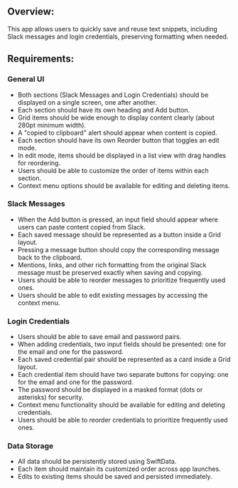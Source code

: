 ## Overview:
This app allows users to quickly save and reuse text snippets, including Slack messages and login credentials, preserving formatting when needed.

## Requirements:

### General UI
- Both sections (Slack Messages and Login Credentials) should be displayed on a single screen, one after another.
- Each section should have its own heading and Add button.
- Grid items should be wide enough to display content clearly (about 280pt minimum width).
- A "copied to clipboard" alert should appear when content is copied.
- Each section should have its own Reorder button that toggles an edit mode.
- In edit mode, items should be displayed in a list view with drag handles for reordering.
- Users should be able to customize the order of items within each section.
- Context menu options should be available for editing and deleting items.

### Slack Messages
- When the Add button is pressed, an input field should appear where users can paste content copied from Slack.
- Each saved message should be represented as a button inside a Grid layout.
- Pressing a message button should copy the corresponding message back to the clipboard.
- Mentions, links, and other rich formatting from the original Slack message must be preserved exactly when saving and copying.
- Users should be able to reorder messages to prioritize frequently used ones.
- Users should be able to edit existing messages by accessing the context menu.

### Login Credentials
- Users should be able to save email and password pairs.
- When adding credentials, two input fields should be presented: one for the email and one for the password.
- Each saved credential pair should be represented as a card inside a Grid layout.
- Each credential item should have two separate buttons for copying: one for the email and one for the password.
- The password should be displayed in a masked format (dots or asterisks) for security.
- Context menu functionality should be available for editing and deleting credentials.
- Users should be able to reorder credentials to prioritize frequently used ones.

### Data Storage
- All data should be persistently stored using SwiftData.
- Each item should maintain its customized order across app launches.
- Edits to existing items should be saved and persisted immediately.
